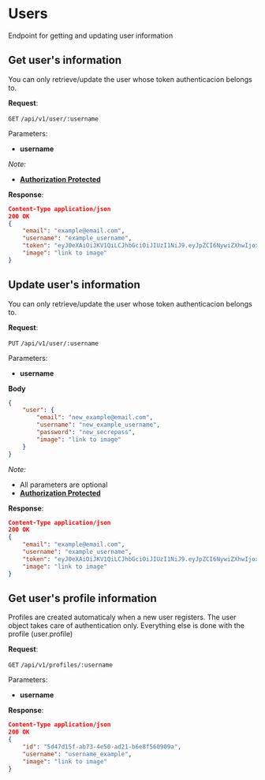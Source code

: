 # Users
Endpoint for getting and updating user information

## Get user's information
You can only retrieve/update the user whose token authenticacion belongs to.

**Request**:

`GET` `/api/v1/user/:username`

Parameters:

- **username**

*Note:*

- **[Authorization Protected](authentication.md)**

**Response**:

```json
Content-Type application/json
200 OK
{
    "email": "example@email.com",
    "username": "example_username",
    "token": "eyJ0eXAiOiJKV1QiLCJhbGciOiJIUzI1NiJ9.eyJpZCI6NywiZXhwIjoxNTk1MzcyNjQ3LjB9.DVV8aZ8xtBMW0eCGN9taThoLu4469Bxr0ho5En9rhdY",
    "image": "link to image"
}
```

## Update user's information
You can only retrieve/update the user whose token authenticacion belongs to.

**Request**:

`PUT` `/api/v1/user/:username`

Parameters:

- **username**

**Body**

```json
{   
    "user": {
        "email": "new_example@email.com",
        "username": "new_example_username",
        "password": "new_secrepass",
        "image": "link to image"
    }
}
```
*Note:*

- All parameters are optional
- **[Authorization Protected](authentication.md)**

**Response**:

```json
Content-Type application/json
200 OK
{
    "email": "example@email.com",
    "username": "example_username",
    "token": "eyJ0eXAiOiJKV1QiLCJhbGciOiJIUzI1NiJ9.eyJpZCI6NywiZXhwIjoxNTk1MzcyNjQ3LjB9.DVV8aZ8xtBMW0eCGN9taThoLu4469Bxr0ho5En9rhdY",
    "image": "link to image"
}
```

## Get user's profile information
Profiles are created automaticaly when a new user registers. The user object
takes care of authentication only. Everything else is done with the profile 
(user.profile)

**Request**:

`GET` `/api/v1/profiles/:username`

Parameters:

- **username**

**Response**:

```json
Content-Type application/json
200 OK
{
    "id": "5d47d15f-ab73-4e50-ad21-b6e8f560909a",
    "username": "username_example",
    "image": "link to image"
}
```

